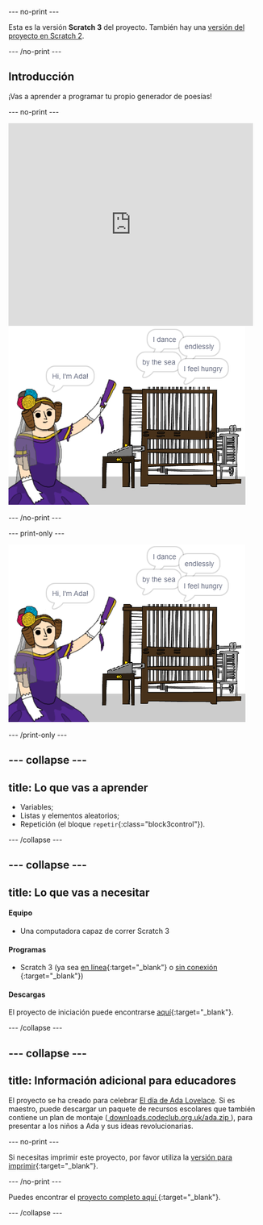 \--- no-print \---

Esta es la versión **Scratch 3** del proyecto. También hay una [versión del proyecto en Scratch 2](https://projects.raspberrypi.org/en/projects/poetry-generator-scratch2).

\--- /no-print \---

## Introducción

¡Vas a aprender a programar tu propio generador de poesías!

\--- no-print \---

<div class="scratch-preview">
  <iframe allowtransparency="true" width="485" height="402" src="https://scratch.mit.edu/projects/embed/77844926/?autostart=false" frameborder="0" scrolling="no"></iframe>
  <img src="images/poetry-final.png">
</div>

\--- /no-print \---

\--- print-only \---

![captura de pantalla del juego](images/poetry-final.png)

\--- /print-only \---

## \--- collapse \---

## title: Lo que vas a aprender

+ Variables;
+ Listas y elementos aleatorios;
+ Repetición (el bloque `repetir`{:class="block3control"}).

\--- /collapse \---

## \--- collapse \---

## title: Lo que vas a necesitar

#### Equipo

+ Una computadora capaz de correr Scratch 3

#### Programas

+ Scratch 3 (ya sea [en línea](http://rpf.io/scratchon){:target="_blank"} o [sin conexión](http://rpf.io/scratchoff) {:target="_blank"})

#### Descargas

El proyecto de iniciación puede encontrarse [aquí](http://rpf.io/p/en/poetry-generator-go){:target="_blank"}.

\--- /collapse \---

## \--- collapse \---

## title: Información adicional para educadores

El proyecto se ha creado para celebrar [ El día de Ada Lovelace](https://findingada.com). Si es maestro, puede descargar un paquete de recursos escolares que también contiene un plan de montaje ([ downloads.codeclub.org.uk/ada.zip ](http://downloads.codeclub.org.uk/ada.zip)), para presentar a los niños a Ada y sus ideas revolucionarias.

\--- no-print \---

Si necesitas imprimir este proyecto, por favor utiliza la [versión para imprimir](https://projects.raspberrypi.org/en/projects/poetry-generator/print){:target="_blank"}.

\--- /no-print \---

Puedes encontrar el [ proyecto completo aquí ](http://rpf.io/p/en/poetry-generator-get){:target="_blank"}.

\--- /collapse \---